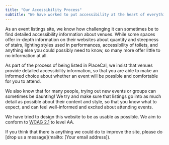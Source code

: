 ```yaml
---
title: "Our Accessibility Process"
subtitle: "We have worked to put accessibility at the heart of everything we do."
---
```


As an event listings site, we know how challenging it can sometimes be to find detailed accessibility information about venues. While some spaces offer in-depth information on their websites about quantity and steepness of stairs, lighting styles used in performances, accessibility of toilets, and anything else you could possibly need to know, so many more offer little to no information at all.

As part of the process of being listed in PlaceCal, we insist that venues provide detailed accessibility information, so that you are able to make an informed choice about whether an event will be possible and comfortable for you to attend.

We also know that for many people, trying out new events or groups can sometimes be daunting! We try and make sure that listings go into as much detail as possible about their content and style, so that you know what to expect, and can feel well-informed and excited about attending events.

We have tried to design this website to be as usable as possible. We aim to conform to [WCAG 2.1](https://www.w3.org/WAI/WCAG21/quickref) to level AA.

If you think that there is anything we could do to improve the site, please do [drop us a message](mailto: [Your email address]).
